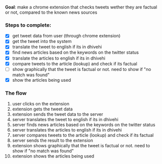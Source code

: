 **Goal**: make a chrome extension that checks tweets wether they are factual or not, compared to the known news sources

### Steps to complete:

- [x] get tweet data from user (through chrome extension)
- [x] get the tweet into the system
- [x] translate the tweet to english if its in dhivehi
- [x] find news articles based on the keywords on the twitter status
- [x] translate the articles to english if its in dhivehi
- [x] compare tweets to the article (lookup) and check if its factual
- [ ] show graphically that the tweet is factual or not. need to show if "no match was found"
- [x] show the articles being used

### The flow

1. user clicks on the extension
2. extension gets the tweet data
3. extension sends the tweet data to the server
4. server translates the tweet to english if its in dhivehi
5. server finds news articles based on the keywords on the twitter status
6. server translates the articles to english if its in dhivehi
7. server compares tweets to the article (lookup) and check if its factual
8. server sends the result to the extension
9. extension shows graphically that the tweet is factual or not. need to show if "no match was found"
10. extension shows the articles being used
